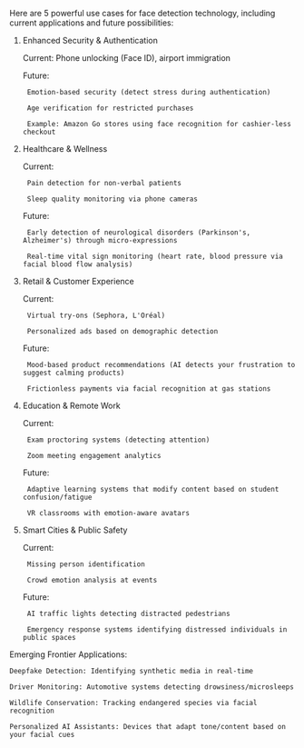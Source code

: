 Here are 5 powerful use cases for face detection technology, including current applications and future possibilities:
1. Enhanced Security & Authentication

    Current: Phone unlocking (Face ID), airport immigration

    Future:

        Emotion-based security (detect stress during authentication)

        Age verification for restricted purchases

        Example: Amazon Go stores using face recognition for cashier-less checkout

2. Healthcare & Wellness

    Current:

        Pain detection for non-verbal patients

        Sleep quality monitoring via phone cameras

    Future:

        Early detection of neurological disorders (Parkinson's, Alzheimer's) through micro-expressions

        Real-time vital sign monitoring (heart rate, blood pressure via facial blood flow analysis)

3. Retail & Customer Experience

    Current:

        Virtual try-ons (Sephora, L'Oréal)

        Personalized ads based on demographic detection

    Future:

        Mood-based product recommendations (AI detects your frustration to suggest calming products)

        Frictionless payments via facial recognition at gas stations

4. Education & Remote Work

    Current:

        Exam proctoring systems (detecting attention)

        Zoom meeting engagement analytics

    Future:

        Adaptive learning systems that modify content based on student confusion/fatigue

        VR classrooms with emotion-aware avatars

5. Smart Cities & Public Safety

    Current:

        Missing person identification

        Crowd emotion analysis at events

    Future:

        AI traffic lights detecting distracted pedestrians

        Emergency response systems identifying distressed individuals in public spaces

Emerging Frontier Applications:

    Deepfake Detection: Identifying synthetic media in real-time

    Driver Monitoring: Automotive systems detecting drowsiness/microsleeps

    Wildlife Conservation: Tracking endangered species via facial recognition

    Personalized AI Assistants: Devices that adapt tone/content based on your facial cues


